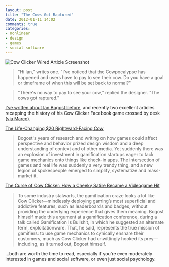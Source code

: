 ```yaml
---
layout: post
title: "The Cows Got Raptured"
date: 2012-01-11 14:02
comments: true
categories: 
- nonlinear
- design
- games
- social software
---
```


![Cow Clicker Wired Article Screenshot]({{site.url}}/assets/2012/01/cow.jpg)

> "Hi Ian," writes one. "I've noticed that the Cowpocalypse has happened and users have to pay to see their cow. Do you have a goal or timeframe of when this will be set back to normal?"

> "There's no way to pay to see your cow," replied the designer. "The cows got raptured."

[I've written about Ian Bogost before]({{site.url}}/2011/04/15/shit-crayons/), and recently two excellent articles recapping the history of his Cow Clicker Facebook game crossed by desk ([via Marco](http://www.marco.org/)).

[The Life-Changing $20 Rightward-Facing Cow](http://kotaku.com/5846080/the-life+changing-20-rightward+facing-cow)

> Bogost's years of research and writing on how games could affect perspective and behavior prized design wisdom and a deep understanding of context and of other media. Yet suddenly there was an explosion of investment in gamification startups eager to tack game mechanics onto things like check-in apps. The intersection of games and real life was suddenly a very trendy thing, and a new legion of spokespeople emerged to simplify, systematize and mass-market it.

[The Curse of Cow Clicker: How a Cheeky Satire Became a Videogame Hit](http://www.wired.com/magazine/2011/12/ff_cowclicker/all/1)

> To some industry stalwarts, the gamification craze looks a lot like Cow Clicker—mindlessly deploying gaming’s most superficial and addictive features, such as leaderboards and badges, without providing the underlying experience that gives them meaning. Bogost himself made this argument at a gamification conference, during a talk called Gamification Is Bullshit, in which he suggested an alternate term, exploitationware. That, he said, represents the true mission of gamifiers: to use game mechanics to cynically ensnare their customers, much as Cow Clicker had unwittingly hooked its prey—including, as it turned out, Bogost himself.

...both are worth the time to read, especially if you're even moderately interested in games and social software, or even just social psychology.
